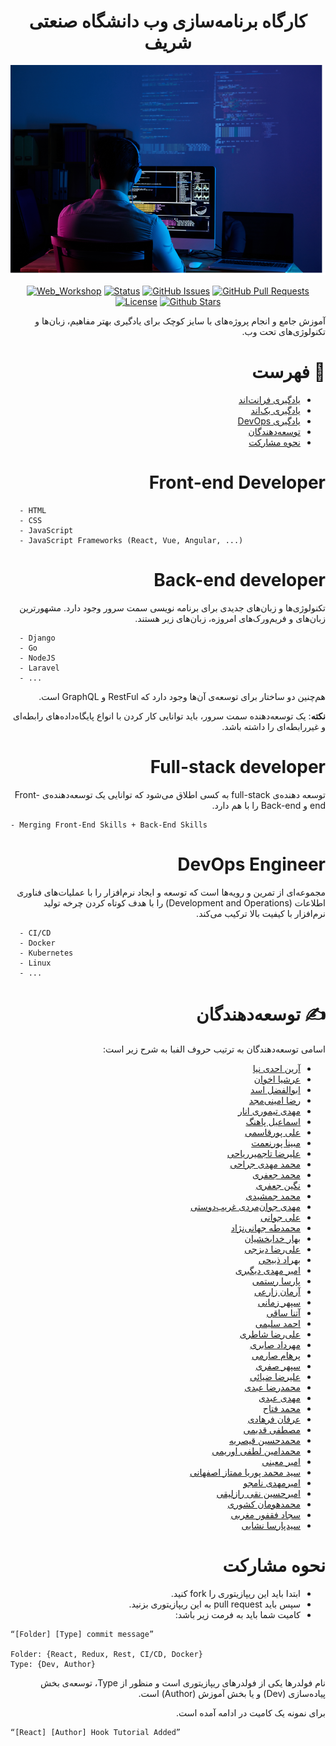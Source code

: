 
<h1 align="center">
کارگاه برنامه‌سازی وب دانشگاه صنعتی شریف
</h1>


<div align="center">


<img src="./Statics/web_workshop.png" alt="Sharif Web Programming Workshop">

[![Web_Workshop](https://img.shields.io/badge/web-workshop-orange.svg)](https://github.com/ssc-public/Web-Workshop)
[![Status](https://img.shields.io/badge/status-active-success.svg)]()
[![GitHub Issues](https://img.shields.io/github/issues/ssc-public/Web-Workshop.svg)](https://github.com/ssc-public/Web-Workshop/issues)
[![GitHub Pull Requests](https://img.shields.io/github/issues-pr/ssc-public/Web-Workshop.svg)](https://github.com/ssc-public/Web-Workshop/pulls)
[![License](https://img.shields.io/badge/license-MIT-blue.svg)](LICENSE.md)
[![Github Stars](https://img.shields.io/github/stars/ssc-public/Web-Workshop?style=social)]([https://](https://github.com/ssc-public/Web-Workshop/stargazers))

</div>

<div dir="rtl">

<p align="center">

</p>
    آموزش جامع و انجام پروژه‌های با سایز کوچک برای یادگیری بهتر مفاهیم، زبان‌ها و تکنولوژی‌های تحت وب.

# 📝 فهرست 
 - [یادگیری فرانت‌اند](#front-end-developer)
 - [یادگیری بک‌اند](#back-end-developer)
 - [یادگیری DevOps](#devops-engineer)
 - [توسعه‌دهندگان](#✍️-توسعه‌دهندگان)
 - [نحوه مشارکت](#نحوه-مشارکت)


# Front-end Developer


<div dir="ltr">

```
  - HTML
  - CSS
  - JavaScript
  - JavaScript Frameworks (React, Vue, Angular, ...)
```
</div>
 


# Back-end developer

تکنولوژی‌ها و زبان‌های جدیدی برای  برنامه نویسی سمت سرور وجود دارد. مشهورترین زبان‌های و فریم‌ورک‌های امروزه، زبان‌های زیر هستند.

<div dir="ltr">

```
  - Django
  - Go
  - NodeJS
  - Laravel
  - ...
```
</div>

هم‌چنین دو ساختار برای توسعه‌ی آن‌ها وجود دارد که RestFul و GraphQL است. 


**نکته**: یک توسعه‌دهنده سمت سرور، باید توانایی کار کردن با انواع پایگاه‌داده‌های رابطه‌ای و غیررابطه‌ای را داشته باشد.


# Full-stack developer

توسعه دهنده‌ی full-stack به کسی اطلاق می‌شود که توانایی یک توسعه‌دهنده‌ی Front-end و Back-end را با هم دارد.

<div dir="ltr">

```
- Merging Front-End Skills + Back-End Skills
```
</div>


# DevOps Engineer 

مجموعه‌ای از تمرین‌ و رویه‌ها است که توسعه و ایجاد نرم‌افزار را با عملیات‌های فناوری اطلاعات (Development and Operations) را با هدف کوتاه کردن چرخه تولید نرم‌افزار با کیفیت بالا ترکیب می‌کند.

<div dir="ltr">

```
  - CI/CD
  - Docker
  - Kubernetes
  - Linux
  - ...
```
</div>



# ✍️ توسعه‌دهندگان

اسامی توسعه‌دهندگان به ترتیب حروف الفبا به شرح زیر است:
- [آرین احدی نیا](https://github.com/AryanAhadinia)
- [عرشیا اخوان](https://github.com/ArshiAAkhavan)
- [ابوالفضل اسد](https://github.com/abolfazlasad)
- [رضا امینی‌مجد](https://github.com/rezaaminimajd)
- [مهدی تیموری انار](https://github.com/mahditeymoorianar)
- [اسماعیل پاهنگ](https://github.com/esmaeil1377)
- [علی پورقاسمی](https://github.com/sh3rLock3d)
- [مبینا پورنعمت](https://github.com/Mobinapournemat)
- [علیرضا تاجمیرریاحی](https://github.com/AlirezaT99)
- [محمد مهدی جراحی](https://github.com/Jarrahi-MM)
- [محمد جعفری](https://github.com/Mohammadjafari80)
- [نگین جعفری](https://github.com/neginjafariii)
- [محمد جمشیدی](https://github.com/jamshidi799)
- [مهدی جوان‌مردی غریب‌دوستی](https://github.com/Mjg79)
- [علی جوانی](https://github.com/AliJavanJ1)
- [محمدطه جهانی‌نژاد](https://github.com/TahaJahani)
- [بهار خدابخشیان](https://github.com/baharkhd)
- [علی‌رضا دیزجی](https://github.com/alirezadizaji)
- [بهراد ذبیحی](https://github.com/8ehrad)
- [امیر مهدی دیگبری](https://github.com/amdigbari)
- [پارسا رستمی](https://github.com/parsarsm)
- [آرمان زارعی](https://github.com/ArmanZarei)
- [سپهر زمانی](https://github.com/sepzame)
- [آتنا ساقی](https://github.com/atenasadat)
- [احمد سلیمی](https://github.com/ahmadsalimi)
- [علی‌رضا شاطری](https://github.com/ShAlireza)
- [مهرداد صابری](https://github.com/Sa1378)
- [پرهام صارمی](https://github.com/parhamsaremi)
- [سپهر صفری](https://github.com/sepehrs1378)
- [علیرضا ضیائی](https://github.com/alrz1999)
- [محمدرضا عبدی](https://github.com/baharkhd)
- [مهدی عبدی](https://github.com/itsmehdiabdi)
- [محمد فتاح](https://github.com/mohammad-fattah)
- [عرفان فرهادی](https://github.com/farhadi-erfan)
- [مصطفی قدیمی](https://github.com/mostafaghadimi)
- [محمدحسین قیصریه](https://github.com/mhgheisarieh)
- [محمدامین لطفی اوریمی](https://github.com/aminlotfi)
- [امیر معینی](https://github.com/amir-mi)
- [سید محمد پوریا ممتاز اصفهانی](https://github.com/pourya-momtaz)
- [امیرمهدی نامجو](https://github.com/titansarus)
- [امیرحسین نقی رازلیقی](https://github.com/AmirHossein-nr)
- [محمدهومان کشوری](https://github.com/bigwhoman)
- [سجاد فقفور مغربی](https://github.com/sfmqrb)
- [سیدپارسا نشایی](https://github.com/spneshaei)

# نحوه مشارکت

- ابتدا باید این ریپازیتوری را fork کنید.
- سپس باید  pull request به این ریپازیتوری بزنید.
-  کامیت شما باید به فرمت زیر باشد:

<div dir="ltr">

```
“[Folder] [Type] commit message”

Folder: {React, Redux, Rest, CI/CD, Docker}
Type: {Dev, Author}
```
</div>
 نام فولدرها یکی از فولدرهای ریپازیتوری است و منظور از Type، توسعه‌ی بخش پیاده‌سازی (Dev) و یا بخش آموزش (Author) است. 
  
  برای نمونه یک کامیت در ادامه آمده است.

<div dir="ltr">

```
“[React] [Author] Hook Tutorial Added”
```
</div>
</div>
